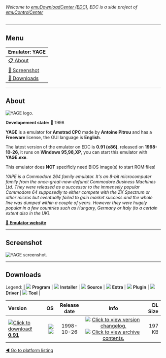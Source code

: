###### Welcome to [emuDownloadCenter (EDC)](https://github.com/PhoenixInteractiveNL/emuDownloadCenter/wiki/), EDC is a side project of [emuControlCenter](https://github.com/PhoenixInteractiveNL/emuControlCenter/wiki/)
***
## Menu
| **Emulator: YAGE** |
|:---------|
| [:clipboard: About](#about) |
| [:sunrise: Screenshot](#screenshot) |
| [:floppy_disk: Downloads](#downloads) |
***
## About
![](https://github.com/PhoenixInteractiveNL/emuDownloadCenter/wiki/images_emulator/yage_logo_200.jpg "YAGE logo.")

**Developement state:** :red_circle: 1998

**YAGE** is a emulator for **Amstrad CPC** made by **Antoine Pitrou** and has a **Freeware** license, the GUI language is **English**.

The latest version of the emulator on EDC is **0.91 (x86)**, released on **1998-10-26**, it runs on **Windows 95,98,XP**, you can start this emulator with **YAGE.exe**.

This emulator does **NOT** specificly need BIOS image(s) to start ROM files!

_YAPE is a Commodore 264 family emulator. It's an 8-bit microcomputer family from the once-great-now-defunct Commodore Business Machines Ltd. They were released as a successor to the immensely popular Commodore 64 supposedly to either compete with the ZX Spectrum or other micros but eventually failed to gain market success and the whole line was dumped within a couple of years. However they were hugely popular in a few countries such as Hungary, Germany or Italy (to a certain extent also in the UK)._

[:link: **Emulator website**](http://www.stud.enst.fr/~pitrou/)
***
## Screenshot
![](https://raw.githubusercontent.com/PhoenixInteractiveNL/emuDownloadCenter/master/hooks/yage/emulator_screen_01.jpg "YAGE screenshot.")
***
## Downloads
Legend: | 
![](https://raw.githubusercontent.com/wiki/PhoenixInteractiveNL/emuDownloadCenter/images_misc/icon_program_24.png) **Program** | 
![](https://raw.githubusercontent.com/wiki/PhoenixInteractiveNL/emuDownloadCenter/images_misc/icon_installer_24.png) **Installer** | 
![](https://raw.githubusercontent.com/wiki/PhoenixInteractiveNL/emuDownloadCenter/images_misc/icon_source_code_24.png) **Source** | 
![](https://raw.githubusercontent.com/wiki/PhoenixInteractiveNL/emuDownloadCenter/images_misc/icon_extra_24.png) **Extra** | 
![](https://raw.githubusercontent.com/wiki/PhoenixInteractiveNL/emuDownloadCenter/images_misc/icon_plugin_24.png) **Plugin** | 
![](https://raw.githubusercontent.com/wiki/PhoenixInteractiveNL/emuDownloadCenter/images_misc/icon_driver_24.png) **Driver** | 
![](https://raw.githubusercontent.com/wiki/PhoenixInteractiveNL/emuDownloadCenter/images_misc/icon_tool_24.png) **Tool** | 
 
| Version | OS | Release date | Info | DL Size |
|:--------|---:|:------------:|:----:|--------:|
| [![](https://raw.githubusercontent.com/wiki/PhoenixInteractiveNL/emuDownloadCenter/images_misc/icon_program_24.png "Click to download!")  **0.91**](https://github.com/PhoenixInteractiveNL/edc-repo0006/raw/master/yage/0.91.7z) | ![](https://raw.githubusercontent.com/wiki/PhoenixInteractiveNL/emuDownloadCenter/images_misc/logo_windows_24.png) ![](https://raw.githubusercontent.com/wiki/PhoenixInteractiveNL/emuDownloadCenter/images_misc/icon_32-bit_24.png) | 1998-10-26 | [![](https://raw.githubusercontent.com/wiki/PhoenixInteractiveNL/emuDownloadCenter/images_misc/icon_changelog_24.png "Click to view version changelog.")](https://github.com/PhoenixInteractiveNL/edc-repo0006/blob/master/yage/0.91_changelog.txt) [![](https://raw.githubusercontent.com/wiki/PhoenixInteractiveNL/emuDownloadCenter/images_misc/icon_contents_24.png "Click to view archive contents.")](https://github.com/PhoenixInteractiveNL/edc-repo0006/blob/master/yage/0.91_contents.txt) | 197 KB |

[:arrow_backward: Go to platform listing](https://github.com/PhoenixInteractiveNL/emuDownloadCenter/wiki/EDC-Platform-List)
